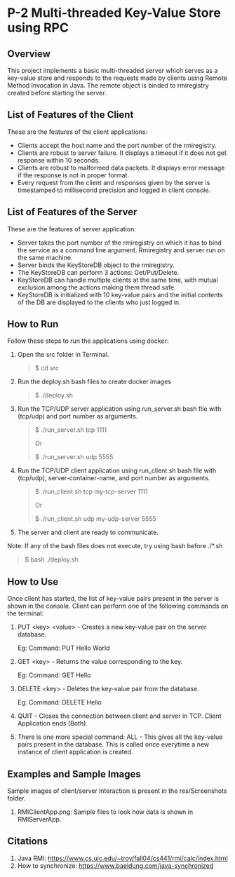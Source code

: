 # P-2 Multi-threaded Key-Value Store using RPC

## Overview

This project implements a basic multi-threaded server which serves as a key-value store and
responds to the requests made by clients using Remote Method Invocation in Java. The remote object is binded to 
rmiregistry created before starting the server.

## List of Features of the Client
These are the features of the client applications:

* Clients accept the host name and the port number of the rmiregistry.
* Clients are robust to server failure. It displays a timeout if it does not get response
  within 10 seconds.
* Clients are robust to malformed data packets. It displays error message if the response
  is not in proper format.
* Every request from the client and responses given by the server is timestamped to millisecond
  precision and logged in client console.

## List of Features of the Server
These are the features of server application:

* Server takes the port number of the rmiregistry on which it has to bind the service
  as a command line argument. Rmiregistry and server run on the same machine.
* Server binds the KeyStoreDB object to the rmiregistry.
* The KeyStoreDB can perform 3 actions: Get/Put/Delete.
* KeyStoreDB can handle multiple clients at the same time, with mutual exclusion 
  among the actions making them thread safe.
* KeyStoreDB is initialized with 10 key-value pairs and the initial contents of the DB are displayed 
  to the clients who just logged in.

## How to Run
Follow these steps to run the applications using docker:
1) Open the src folder in Terminal.
   > $ cd src
2) Run the deploy.sh bash files to create docker images
   > $ ./deploy.sh
3) Run the TCP/UDP server application using run_server.sh bash file with (tcp/udp)
   and port number as arguments.
   > $ ./run_server.sh tcp 1111
   >
   > Or
   >
   > $ ./run_server.sh udp 5555
4) Run the TCP/UDP client application using run_client.sh bash file with (tcp/udp), server-container-name,
   and port number as arguments.
   > $ ./run_client.sh tcp my-tcp-server 1111
   >
   > Or
   >
   > $ ./run_client.sh udp my-udp-server 5555
5) The server and client are ready to communicate.

Note: If any of the bash files does not execute, try using bash before ./*.sh
> $ bash ./deploy.sh


## How to Use
Once client has started, the list of key-value pairs present in the server is shown in the console.
Client can perform one of the following commands on the terminal:
1) PUT \<key\> \<value\> - Creates a new key-value pair on the server database.

   Eg: Command: PUT Hello World
2) GET \<key\> - Returns the value corresponding to the key.

   Eg: Command: GET Hello
3) DELETE \<key\> - Deletes the key-value pair from the database.

   Eg: Command: DELETE Hello
4) QUIT - Closes the connection between client and server in TCP. Client Application ends (Both).
5) There is one more special command: ALL - This gives all the key-value pairs present in the
   database. This is called once everytime a new instance of client application is created.

## Examples and Sample Images

Sample images of client/server interaction is present in the res/Screenshots folder.

1) RMIClientApp.png: Sample files to look how data is shown in RMIServerApp.

## Citations
1. Java RMI: https://www.cs.uic.edu/~troy/fall04/cs441/rmi/calc/index.html
2. How to synchronize: https://www.baeldung.com/java-synchronized
